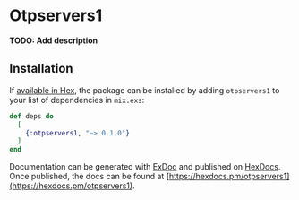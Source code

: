 # Otpservers1

**TODO: Add description**

## Installation

If [available in Hex](https://hex.pm/docs/publish), the package can be installed
by adding `otpservers1` to your list of dependencies in `mix.exs`:

```elixir
def deps do
  [
    {:otpservers1, "~> 0.1.0"}
  ]
end
```

Documentation can be generated with [ExDoc](https://github.com/elixir-lang/ex_doc)
and published on [HexDocs](https://hexdocs.pm). Once published, the docs can
be found at [https://hexdocs.pm/otpservers1](https://hexdocs.pm/otpservers1).

